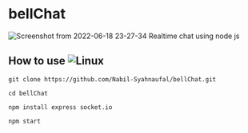 # bellChat
![Screenshot from 2022-06-18 23-27-34](https://user-images.githubusercontent.com/97229948/174450326-c460b464-af4b-46b5-b4a0-b11f9139ab30.png)
Realtime chat using node js




## How to use ![Linux](https://img.icons8.com/color/30/linux.png)
    git clone https://github.com/Nabil-Syahnaufal/bellChat.git
    
    cd bellChat
    
    npm install express socket.io
    
    npm start
    
